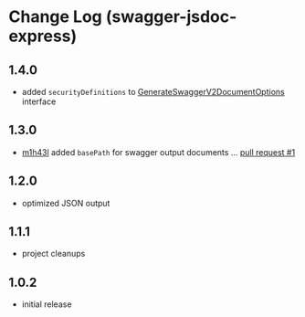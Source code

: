 # Change Log (swagger-jsdoc-express)

## 1.4.0

* added `securityDefinitions` to [GenerateSwaggerV2DocumentOptions](https://egodigital.github.io/swagger-jsdoc-express/interfaces/_generate_.generateswaggerv2documentoptions.html) interface

## 1.3.0

* [m1h43l](https://github.com/m1h43l) added `basePath` for swagger output documents ... [pull request #1](https://github.com/egodigital/swagger-jsdoc-express/pull/1)

## 1.2.0

* optimized JSON output

## 1.1.1

* project cleanups

## 1.0.2

* initial release

